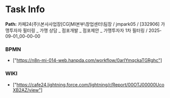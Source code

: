 # Task Info

**Path:** 카페24(주)\본사사업장\[CG]MI본부\창업센터\팀장 / jmpark05 / [332906] 가맹투자자 필터링 _ 가맹 상담 _ 점포개발 _ 점포제안 _ 가맹투자자 1차 필터링 / 2025-09-01_00-00-00

### BPMN
- ["https://n8n-mi-014-web.hanpda.com/workflow/0arlYmqckaTGRghc"]

### WIKI
- ["https://cafe24.lightning.force.com/lightning/r/Report/00OTJ00000UcoXB2AZ/view"]

